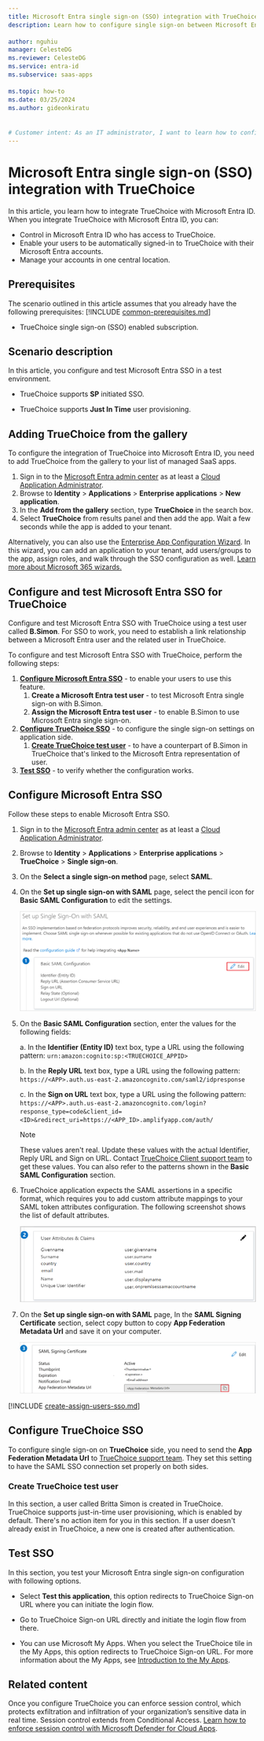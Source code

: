 ```yaml
---
title: Microsoft Entra single sign-on (SSO) integration with TrueChoice
description: Learn how to configure single sign-on between Microsoft Entra ID and TrueChoice.

author: nguhiu
manager: CelesteDG
ms.reviewer: CelesteDG
ms.service: entra-id
ms.subservice: saas-apps

ms.topic: how-to
ms.date: 03/25/2024
ms.author: gideonkiratu


# Customer intent: As an IT administrator, I want to learn how to configure single sign-on between Microsoft Entra ID and TrueChoice so that I can control who has access to TrueChoice, enable automatic sign-in with Microsoft Entra accounts, and manage my accounts in one central location.
---
```


# Microsoft Entra single sign-on (SSO) integration with TrueChoice

In this article,  you learn how to integrate TrueChoice with Microsoft Entra ID. When you integrate TrueChoice with Microsoft Entra ID, you can:

* Control in Microsoft Entra ID who has access to TrueChoice.
* Enable your users to be automatically signed-in to TrueChoice with their Microsoft Entra accounts.
* Manage your accounts in one central location.

## Prerequisites
The scenario outlined in this article assumes that you already have the following prerequisites:
[!INCLUDE [common-prerequisites.md](~/identity/saas-apps/includes/common-prerequisites.md)]
* TrueChoice single sign-on (SSO) enabled subscription.

## Scenario description

In this article,  you configure and test Microsoft Entra SSO in a test environment.

* TrueChoice supports **SP** initiated SSO.

* TrueChoice supports **Just In Time** user provisioning.

## Adding TrueChoice from the gallery

To configure the integration of TrueChoice into Microsoft Entra ID, you need to add TrueChoice from the gallery to your list of managed SaaS apps.

1. Sign in to the [Microsoft Entra admin center](https://entra.microsoft.com) as at least a [Cloud Application Administrator](~/identity/role-based-access-control/permissions-reference.md#cloud-application-administrator).
1. Browse to **Identity** > **Applications** > **Enterprise applications** > **New application**.
1. In the **Add from the gallery** section, type **TrueChoice** in the search box.
1. Select **TrueChoice** from results panel and then add the app. Wait a few seconds while the app is added to your tenant.

 Alternatively, you can also use the [Enterprise App Configuration Wizard](https://portal.office.com/AdminPortal/home?Q=Docs#/azureadappintegration). In this wizard, you can add an application to your tenant, add users/groups to the app, assign roles, and walk through the SSO configuration as well. [Learn more about Microsoft 365 wizards.](/microsoft-365/admin/misc/azure-ad-setup-guides)


<a name='configure-and-test-azure-ad-sso-for-truechoice'></a>

## Configure and test Microsoft Entra SSO for TrueChoice

Configure and test Microsoft Entra SSO with TrueChoice using a test user called **B.Simon**. For SSO to work, you need to establish a link relationship between a Microsoft Entra user and the related user in TrueChoice.

To configure and test Microsoft Entra SSO with TrueChoice, perform the following steps:

1. **[Configure Microsoft Entra SSO](#configure-azure-ad-sso)** - to enable your users to use this feature.
    1. **Create a Microsoft Entra test user** - to test Microsoft Entra single sign-on with B.Simon.
    1. **Assign the Microsoft Entra test user** - to enable B.Simon to use Microsoft Entra single sign-on.
1. **[Configure TrueChoice SSO](#configure-truechoice-sso)** - to configure the single sign-on settings on application side.
    1. **[Create TrueChoice test user](#create-truechoice-test-user)** - to have a counterpart of B.Simon in TrueChoice that's linked to the Microsoft Entra representation of user.
1. **[Test SSO](#test-sso)** - to verify whether the configuration works.

<a name='configure-azure-ad-sso'></a>

## Configure Microsoft Entra SSO

Follow these steps to enable Microsoft Entra SSO.

1. Sign in to the [Microsoft Entra admin center](https://entra.microsoft.com) as at least a [Cloud Application Administrator](~/identity/role-based-access-control/permissions-reference.md#cloud-application-administrator).
1. Browse to **Identity** > **Applications** > **Enterprise applications** > **TrueChoice** > **Single sign-on**.
1. On the **Select a single sign-on method** page, select **SAML**.
1. On the **Set up single sign-on with SAML** page, select the pencil icon for **Basic SAML Configuration** to edit the settings.

   ![Edit Basic SAML Configuration](common/edit-urls.png)

1. On the **Basic SAML Configuration** section, enter the values for the following fields:


    a. In the **Identifier (Entity ID)** text box, type a URL using the following pattern:
    `urn:amazon:cognito:sp:<TRUECHOICE_APPID>`

    b. In the **Reply URL** text box, type a URL using the following pattern:
    `https://<APP>.auth.us-east-2.amazoncognito.com/saml2/idpresponse`

	c. In the **Sign on URL** text box, type a URL using the following pattern:
    `https://<APP>.auth.us-east-2.amazoncognito.com/login?response_type=code&client_id=<ID>&redirect_uri=https://<APP_ID>.amplifyapp.com/auth/`

	> [!NOTE]
	> These values aren't real. Update these values with the actual Identifier, Reply URL and Sign on URL. Contact [TrueChoice Client support team](mailto:helpdesk@truechoice.io) to get these values. You can also refer to the patterns shown in the **Basic SAML Configuration** section.

1. TrueChoice application expects the SAML assertions in a specific format, which requires you to add custom attribute mappings to your SAML token attributes configuration. The following screenshot shows the list of default attributes.

	![image](./media/truechoice-tutorial/default-attributes.png)

1. On the **Set up single sign-on with SAML** page, In the **SAML Signing Certificate** section, select copy button to copy **App Federation Metadata Url** and save it on your computer.

	![The Certificate download link](common/copy-metadataurl.png)

<a name='create-an-azure-ad-test-user'></a>

[!INCLUDE [create-assign-users-sso.md](~/identity/saas-apps/includes/create-assign-users-sso.md)]

## Configure TrueChoice SSO

To configure single sign-on on **TrueChoice** side, you need to send the **App Federation Metadata Url** to [TrueChoice support team](mailto:helpdesk@truechoice.io). They set this setting to have the SAML SSO connection set properly on both sides.

### Create TrueChoice test user

In this section, a user called Britta Simon is created in TrueChoice. TrueChoice supports just-in-time user provisioning, which is enabled by default. There's no action item for you in this section. If a user doesn't already exist in TrueChoice, a new one is created after authentication.

## Test SSO 

In this section, you test your Microsoft Entra single sign-on configuration with following options. 

* Select **Test this application**, this option redirects to TrueChoice Sign-on URL where you can initiate the login flow. 

* Go to TrueChoice Sign-on URL directly and initiate the login flow from there.

* You can use Microsoft My Apps. When you select the TrueChoice tile in the My Apps, this option redirects to TrueChoice Sign-on URL. For more information about the My Apps, see [Introduction to the My Apps](https://support.microsoft.com/account-billing/sign-in-and-start-apps-from-the-my-apps-portal-2f3b1bae-0e5a-4a86-a33e-876fbd2a4510).


## Related content

Once you configure TrueChoice you can enforce session control, which protects exfiltration and infiltration of your organization’s sensitive data in real time. Session control extends from Conditional Access. [Learn how to enforce session control with Microsoft Defender for Cloud Apps](/cloud-app-security/proxy-deployment-any-app).
